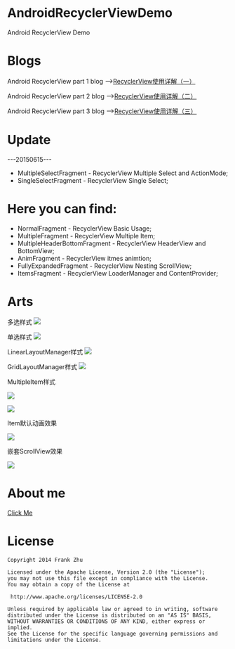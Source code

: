 # AndroidRecyclerViewDemo
Android RecyclerView Demo 

Blogs
============
Android RecyclerView part 1 blog -->[RecyclerView使用详解（一）](http://frank-zhu.github.io/android/2015/01/16/android-recyclerview-part-1/)

Android RecyclerView part 2 blog -->[RecyclerView使用详解（二）](http://frank-zhu.github.io/android/2015/02/25/android-recyclerview-part-2/)

Android RecyclerView part 3 blog -->[RecyclerView使用详解（三）](http://frank-zhu.github.io/android/2015/02/26/android-recyclerview-part-3/)

Update
============
---20150615---
  * MultipleSelectFragment - RecyclerView Multiple Select and ActionMode;
  * SingleSelectFragment - RecyclerView Single Select;

Here you can find:
============
  * NormalFragment - RecyclerView Basic Usage;
  * MultipleFragment - RecyclerView Multiple Item;
  * MultipleHeaderBottomFragment - RecyclerView HeaderView and BottomView;
  * AnimFragment - RecyclerView itmes animtion;
  * FullyExpandedFragment - RecyclerView Nesting ScrollView;
  * ItemsFragment - RecyclerView LoaderManager and ContentProvider;

Arts
============

多选样式
![](https://raw.githubusercontent.com/Frank-Zhu/AndroidRecyclerViewDemo/master/art/m_1.gif)

单选样式
![](https://raw.githubusercontent.com/Frank-Zhu/AndroidRecyclerViewDemo/master/art/s_1.gif)

LinearLayoutManager样式
![](https://raw.githubusercontent.com/Frank-Zhu/AndroidRecyclerViewDemo/master/art/normal_2.png)

GridLayoutManager样式
![](https://raw.githubusercontent.com/Frank-Zhu/AndroidRecyclerViewDemo/master/art/normal_1.png)

MultipleItem样式

![](https://raw.githubusercontent.com/Frank-Zhu/AndroidRecyclerViewDemo/master/art/multiple_item_1.png)

![](https://raw.githubusercontent.com/Frank-Zhu/AndroidRecyclerViewDemo/master/art/multiple_item_2.png)

Item默认动画效果

![](https://raw.githubusercontent.com/Frank-Zhu/AndroidRecyclerViewDemo/master/art/anim_1.gif)

嵌套ScrollView效果

![](https://raw.githubusercontent.com/Frank-Zhu/AndroidRecyclerViewDemo/master/art/fully_expanded_1.gif)

About me
============
[Click Me](http://frank-zhu.github.io/about/)

License
============

    Copyright 2014 Frank Zhu

	Licensed under the Apache License, Version 2.0 (the "License");
	you may not use this file except in compliance with the License.
	You may obtain a copy of the License at

     http://www.apache.org/licenses/LICENSE-2.0

	Unless required by applicable law or agreed to in writing, software
	distributed under the License is distributed on an "AS IS" BASIS,
	WITHOUT WARRANTIES OR CONDITIONS OF ANY KIND, either express or implied.
	See the License for the specific language governing permissions and
	limitations under the License.